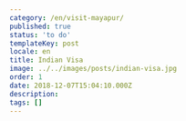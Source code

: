 ```yaml
---
category: /en/visit-mayapur/
published: true
status: 'to do'
templateKey: post
locale: en
title: Indian Visa
image: ../../images/posts/indian-visa.jpg
order: 1
date: 2018-12-07T15:04:10.000Z
description:
tags: []
---
```


<tbd locale="en" url="mailto:haribol@mayapur.live"></tbd>
